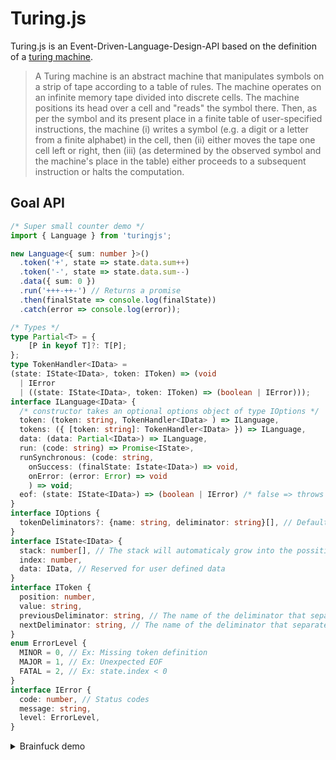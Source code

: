 # Turing.js
Turing.js is an Event-Driven-Language-Design-API based on the definition of a  [turing machine](https://en.wikipedia.org/wiki/Turing_machine).

> A Turing machine is an abstract machine that manipulates symbols on a strip of tape according to a table of rules.
> The machine operates on an infinite memory tape divided into discrete cells. The machine positions its head over a cell and "reads"  the symbol there. Then, as per the symbol and its present place in a finite table of user-specified instructions, the machine (i) writes a symbol (e.g. a digit or a letter from a finite alphabet) in the cell, then (ii) either moves the tape one cell left or right, then (iii) (as determined by the observed symbol and the machine's place in the table) either proceeds to a subsequent instruction or halts the computation.

## Goal API

```ts
/* Super small counter demo */
import { Language } from 'turingjs';

new Language<{ sum: number }>()
  .token('+', state => state.data.sum++)
  .token('-', state => state.data.sum--)
  .data({ sum: 0 })
  .run('+++-++-') // Returns a promise 
  .then(finalState => console.log(finalState))
  .catch(error => console.log(error));
```

```ts
/* Types */
type Partial<T> = {
    [P in keyof T]?: T[P];
};
type TokenHandler<IData> = 
(state: IState<IData>, token: IToken) => (void 
  | IError 
  | ((state: IState<IData>, token: IToken) => (boolean | IError)));
interface ILanguage<IData> {
  /* constructor takes an optional options object of type IOptions */
  token: (token: string, TokenHandler<IData> ) => ILanguage,
  tokens: ({ [token: string]: TokenHandler<IData> }) => ILanguage,
  data: (data: Partial<IData>) => ILanguage,
  run: (code: string) => Promise<IState>,
  runSynchronous: (code: string, 
    onSuccess: (finalState: Istate<IData>) => void, 
    onError: (error: Error) => void
    ) => void; 
  eof: (state: IState<IData>) => (boolean | IError) /* false => throws UnexpectedEOFError */,
}
interface IOptions {
  tokenDeliminators?: {name: string, deliminator: string}[], // Default is [{name: 'empty', deliminator: ''}]
}
interface IState<IData> {
  stack: number[], // The stack will automaticaly grow into the possitive indecies
  index: number,
  data: IData, // Reserved for user defined data
}
interface IToken {
  position: number,
  value: string,
  previousDeliminator: string, // The name of the deliminator that separated this token from the previous one
  nextDeliminator: string, // The name of the deliminator that separates this token from the next one
}
enum ErrorLevel {
  MINOR = 0, // Ex: Missing token definition
  MAJOR = 1, // Ex: Unexpected EOF
  FATAL = 2, // Ex: state.index < 0
}
interface IError {
  code: number, // Status codes
  message: string,
  level: ErrorLevel,
}
```

<details>
<summary>Brainfuck demo</summary>

```ts
/* Demo */
import { Language } from 'turingjs';

interface MyData {
  in: string[],
  out: string[],
  loops: number[],
}
let myLanguage = new Language<MyData>()
  .tokens({
    '+': (state, token) => state.stack[state.index]++,
    '-': (state, token) => state.stack[state.index]--,
    '>': (state, token) => state.index++,
    '<': (state, token) => state.index--,
    ',': (state, token) => state.stack[state.index] = state.data.in.shift().charCodeAt(0),
    '.': (state, token) => state.data.out.push(String.fromCharCode(state.stack[state.index])),
    '[': (state, token) => {
      if (state.stack[state.index] === 0) {
        let i = 1;
        return (state, token) => {
          // If you return a function, it will be called instead of any token function for every token untill you return true.
          if (token.value === '[') { i++; }
          if (token.value === ']') { i--; }
          return i === 0;
        };
      } else {
        state.data.loops.push(token.position)
      }
    },
    ']': (state, token) => state.position = state.data.loops.pop(),
    '*': (state, token) => {
      // * is not a wildcard
      return {
        code: 1337,
        message: 'If you return an error, it will be thrown',
        level: ErrorLevel.MINOR,
      };
    },
  }).eof(state => state.data.loops.length === 0 /* Fails if we have opned more loops than we close */);

let code = '+++[->,.+++.<]';
let programPromise = myLanguage.data({
  in: 'ABC'.split(''),
  out: [],
  loops: [],
}).run(code);

programPromise
  .then(finalState => console.log(finalState.data.out.join('')) /* ADBECF */)
  .catch(error => console.log(error));
```
</details>
